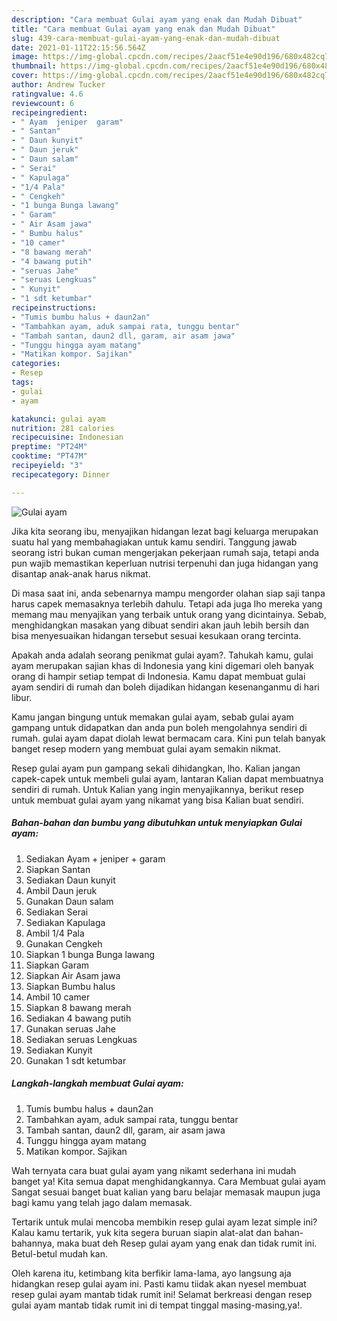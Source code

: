 ```yaml
---
description: "Cara membuat Gulai ayam yang enak dan Mudah Dibuat"
title: "Cara membuat Gulai ayam yang enak dan Mudah Dibuat"
slug: 439-cara-membuat-gulai-ayam-yang-enak-dan-mudah-dibuat
date: 2021-01-11T22:15:56.564Z
image: https://img-global.cpcdn.com/recipes/2aacf51e4e90d196/680x482cq70/gulai-ayam-foto-resep-utama.jpg
thumbnail: https://img-global.cpcdn.com/recipes/2aacf51e4e90d196/680x482cq70/gulai-ayam-foto-resep-utama.jpg
cover: https://img-global.cpcdn.com/recipes/2aacf51e4e90d196/680x482cq70/gulai-ayam-foto-resep-utama.jpg
author: Andrew Tucker
ratingvalue: 4.6
reviewcount: 6
recipeingredient:
- " Ayam  jeniper  garam"
- " Santan"
- " Daun kunyit"
- " Daun jeruk"
- " Daun salam"
- " Serai"
- " Kapulaga"
- "1/4 Pala"
- " Cengkeh"
- "1 bunga Bunga lawang"
- " Garam"
- " Air Asam jawa"
- " Bumbu halus"
- "10 camer"
- "8 bawang merah"
- "4 bawang putih"
- "seruas Jahe"
- "seruas Lengkuas"
- " Kunyit"
- "1 sdt ketumbar"
recipeinstructions:
- "Tumis bumbu halus + daun2an"
- "Tambahkan ayam, aduk sampai rata, tunggu bentar"
- "Tambah santan, daun2 dll, garam, air asam jawa"
- "Tunggu hingga ayam matang"
- "Matikan kompor. Sajikan"
categories:
- Resep
tags:
- gulai
- ayam

katakunci: gulai ayam 
nutrition: 281 calories
recipecuisine: Indonesian
preptime: "PT24M"
cooktime: "PT47M"
recipeyield: "3"
recipecategory: Dinner

---
```



![Gulai ayam](https://img-global.cpcdn.com/recipes/2aacf51e4e90d196/680x482cq70/gulai-ayam-foto-resep-utama.jpg)

Jika kita seorang ibu, menyajikan hidangan lezat bagi keluarga merupakan suatu hal yang membahagiakan untuk kamu sendiri. Tanggung jawab seorang istri bukan cuman mengerjakan pekerjaan rumah saja, tetapi anda pun wajib memastikan keperluan nutrisi terpenuhi dan juga hidangan yang disantap anak-anak harus nikmat.

Di masa  saat ini, anda sebenarnya mampu mengorder olahan siap saji tanpa harus capek memasaknya terlebih dahulu. Tetapi ada juga lho mereka yang memang mau menyajikan yang terbaik untuk orang yang dicintainya. Sebab, menghidangkan masakan yang dibuat sendiri akan jauh lebih bersih dan bisa menyesuaikan hidangan tersebut sesuai kesukaan orang tercinta. 



Apakah anda adalah seorang penikmat gulai ayam?. Tahukah kamu, gulai ayam merupakan sajian khas di Indonesia yang kini digemari oleh banyak orang di hampir setiap tempat di Indonesia. Kamu dapat membuat gulai ayam sendiri di rumah dan boleh dijadikan hidangan kesenanganmu di hari libur.

Kamu jangan bingung untuk memakan gulai ayam, sebab gulai ayam gampang untuk didapatkan dan anda pun boleh mengolahnya sendiri di rumah. gulai ayam dapat diolah lewat bermacam cara. Kini pun telah banyak banget resep modern yang membuat gulai ayam semakin nikmat.

Resep gulai ayam pun gampang sekali dihidangkan, lho. Kalian jangan capek-capek untuk membeli gulai ayam, lantaran Kalian dapat membuatnya sendiri di rumah. Untuk Kalian yang ingin menyajikannya, berikut resep untuk membuat gulai ayam yang nikamat yang bisa Kalian buat sendiri.

<!--inarticleads1-->

##### Bahan-bahan dan bumbu yang dibutuhkan untuk menyiapkan Gulai ayam:

1. Sediakan  Ayam + jeniper + garam
1. Siapkan  Santan
1. Sediakan  Daun kunyit
1. Ambil  Daun jeruk
1. Gunakan  Daun salam
1. Sediakan  Serai
1. Sediakan  Kapulaga
1. Ambil 1/4 Pala
1. Gunakan  Cengkeh
1. Siapkan 1 bunga Bunga lawang
1. Siapkan  Garam
1. Siapkan  Air Asam jawa
1. Siapkan  Bumbu halus
1. Ambil 10 camer
1. Siapkan 8 bawang merah
1. Sediakan 4 bawang putih
1. Gunakan seruas Jahe
1. Sediakan seruas Lengkuas
1. Sediakan  Kunyit
1. Gunakan 1 sdt ketumbar




<!--inarticleads2-->

##### Langkah-langkah membuat Gulai ayam:

1. Tumis bumbu halus + daun2an
1. Tambahkan ayam, aduk sampai rata, tunggu bentar
1. Tambah santan, daun2 dll, garam, air asam jawa
1. Tunggu hingga ayam matang
1. Matikan kompor. Sajikan




Wah ternyata cara buat gulai ayam yang nikamt sederhana ini mudah banget ya! Kita semua dapat menghidangkannya. Cara Membuat gulai ayam Sangat sesuai banget buat kalian yang baru belajar memasak maupun juga bagi kamu yang telah jago dalam memasak.

Tertarik untuk mulai mencoba membikin resep gulai ayam lezat simple ini? Kalau kamu tertarik, yuk kita segera buruan siapin alat-alat dan bahan-bahannya, maka buat deh Resep gulai ayam yang enak dan tidak rumit ini. Betul-betul mudah kan. 

Oleh karena itu, ketimbang kita berfikir lama-lama, ayo langsung aja hidangkan resep gulai ayam ini. Pasti kamu tiidak akan nyesel membuat resep gulai ayam mantab tidak rumit ini! Selamat berkreasi dengan resep gulai ayam mantab tidak rumit ini di tempat tinggal masing-masing,ya!.

